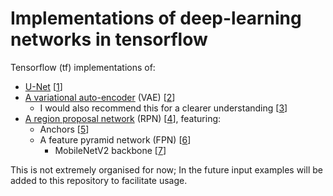 # Implementations of deep-learning networks in tensorflow

Tensorflow (tf) implementations of: 

* [U-Net](https://github.com/josegcpa/tf_implementations/blob/master/u-net.py) [[1](https://arxiv.org/abs/1505.04597)] 
* [A variational auto-encoder](https://github.com/josegcpa/tf_implementations/blob/master/vae.py) (VAE) [[2](https://arxiv.org/abs/1312.6114)]
  * I would also recommend this for a clearer understanding [[3](https://arxiv.org/abs/1606.05908)]
* [A region proposal network](https://github.com/josegcpa/tf_implementations/blob/master/rpn_with_anchors.py) (RPN) [[4](https://arxiv.org/abs/1504.08083)], featuring:
  * Anchors [[5](https://arxiv.org/abs/1506.01497)]
  * A feature pyramid network (FPN) [[6](https://arxiv.org/abs/1612.03144)]
    * MobileNetV2 backbone [[7](https://arxiv.org/abs/1801.04381)]
    
This is not extremely organised for now;
In the future input examples will be added to this repository to facilitate usage.
